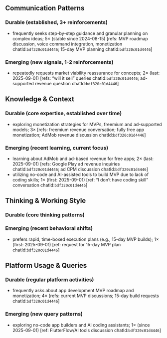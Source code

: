 ## Communication Patterns
### Durable (established, 3+ reinforcements)
- frequently seeks step-by-step guidance and granular planning on complex ideas; 5× (stable since 2024-08-15) [refs: MVP roadmap discussion, voice command integration, monetization chatId:`bdf320c01d4446`; 15-day MVP planning chatId:`bdf320c01d4446`]
### Emerging (new signals, 1-2 reinforcements)
- repeatedly requests market viability reassurance for concepts; 2× (last: 2025-09-01) [refs: “will it sell” queries chatId:`bdf320c01d4446`; ad-supported revenue question chatId:`bdf320c01d4446`]

## Knowledge & Context
### Durable (core expertise, established over time)
- exploring monetization strategies for MVPs, freemium and ad-supported models; 3× [refs: freemium revenue conversation; fully free app monetization; AdMob revenue discussion chatId:`bdf320c01d4446`]
### Emerging (recent learning, current focus)
- learning about AdMob and ad-based revenue for free apps; 2× (last: 2025-09-01) [refs: Google Play ad revenue inquiries chatId:`bdf320c01d4446`; ad CPM discussion chatId:`bdf320c01d4446`]
- utilizing no-code and AI-assisted tools to build MVP due to lack of coding skills; 1× (first: 2025-09-01) [ref: “I don’t have coding skill” conversation chatId:`bdf320c01d4446`]

## Thinking & Working Style
### Durable (core thinking patterns)

### Emerging (recent behavioral shifts)
- prefers rapid, time-boxed execution plans (e.g., 15-day MVP builds); 1× (first: 2025-09-01) [ref: request for 15-day MVP plan chatId:`bdf320c01d4446`]

## Platform Usage & Queries
### Durable (regular platform activities)
- frequently asks about app development MVP roadmap and monetization; 4× [refs: current MVP discussions; 15-day build requests chatId:`bdf320c01d4446`]
### Emerging (new query patterns)
- exploring no-code app builders and AI coding assistants; 1× (since 2025-09-01) [ref: FlutterFlow/AI tools discussion chatId:`bdf320c01d4446`]